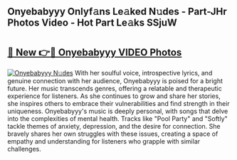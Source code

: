 ## Onyebabyyy Onlyf𝚊ns Le𝚊ked N𝚞des - Part-JHr Photos Video - Hot Part Le𝚊ks SSjuW

# <h2><a href="http://ac10044.deff.icu/?id=Onyebabyyy">🔗 New 👉🔴 Onyebabyyy VIDEO Photos</a></h2>

[![Onyebabyyy N𝚞des](https://i.imgur.com/rIISA9y.gif)](http://ac10044.deff.icu/?id=Onyebabyyy)
With her soulful voice, introspective lyrics, and genuine connection with her audience, Onyebabyyy is poised for a bright future. Her music transcends genres, offering a relatable and therapeutic experience for listeners. As she continues to grow and share her stories, she inspires others to embrace their vulnerabilities and find strength in their uniqueness. Onyebabyyy's music is deeply personal, with songs that delve into the complexities of mental health. Tracks like "Pool Party" and "Softly" tackle themes of anxiety, depression, and the desire for connection. She bravely shares her own struggles with these issues, creating a space of empathy and understanding for listeners who grapple with similar challenges.
